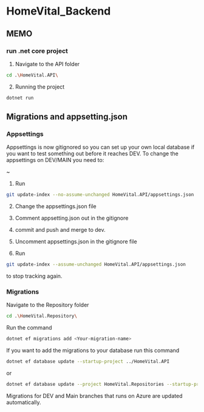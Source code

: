 # HomeVital_Backend

## MEMO
### run .net core project
  1. Navigate to the API folder
  ```sh
  cd .\HomeVital.API\
  ```
  2. Running the project
  ```sh
  dotnet run
  ```

## Migrations and appsetting.json
  ### Appsettings
  Appsettings is now gitignored so you can set up your own local database if you want to test something out before it reaches DEV.
  To change the appsettings on DEV/MAIN you need to:

  ~
  
  1. Run   
  
  ```sh
  git update-index --no-assume-unchanged HomeVital.API/appsettings.json  
  ```
  

  2. Change the appsettings.json file 
  
  3. Comment appsetting.json out in the gitignore
  
  4. commit and push and merge to dev.

  5. Uncomment appsettings.json in the gitignore file

  6. Run 
  ```sh
  git update-index --assume-unchanged HomeVital.API/appsettings.json
  ``` 
  to stop tracking again.

  ### Migrations
  Navigate to the Repository folder
  ```sh
  cd .\HomeVital.Repository\
  ```

  Run the command
  ```sh
  dotnet ef migrations add <Your-migration-name>
  ```
  If you want to add the migrations to your database run this command
  ```sh
  dotnet ef database update --startup-project ../HomeVital.API
  ```
  or
  ```sh
  dotnet ef database update --project HomeVital.Repositories --startup-project HomeVital.API
  ```

Migrations for DEV and Main branches that runs on Azure are updated automatically.
  